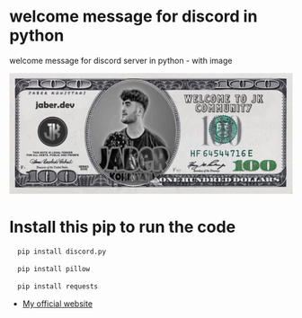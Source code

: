 # welcome message for discord in python
welcome message for discord server in python - with image 


![](jaber.dev.png)


# Install this pip to run the code 

```bash
  pip install discord.py
```
```bash
  pip install pillow
```
```bash
  pip install requests
```

 - [My official website ](http://jaberkohistani.com/)
